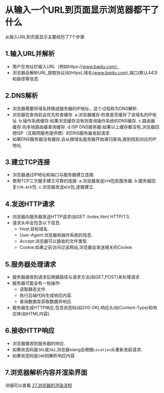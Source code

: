 # 从输入一个URL到页面显示浏览器都干了什么
从输入URL到页面显示主要经历了7个步骤
## 1.输入URL并解析
- 用户在地址栏输入URL（例如https://www.baidu.com）
- 浏览器会解析URL,提取协议(如https),域名(www.baidu.com),端口(默认443)和路径等信息.
## 2.DNS解析
- 浏览器需要将域名转换成服务器的IP地址，这个过程称为DNS解析.
- 浏览器在查询前会优先检查缓存.
	a.浏览器缓存:检查是否缓存了该域名的IP地址.
	b.操作系统缓存:如果浏览缓存没有则查询操作系统的DNS缓存.
	c.路由器缓存:向本地路由器查询缓存.
	d.ISP DNS服务器:如果以上缓存都没有,浏览器回想ISP（互联网服务提供商）的DNS服务器发起请求.
- 如果DNS服务器没有缓存,会从根域名服务器开始递归查询,直到找到对应的IP地址.
## 3.建立TCP连接
- 浏览器通过IP地址和端口与服务器建立连接.
- 使用TCP三次握手建立可靠的连接:
	a.浏览器发送`SYN`包到服务器.
	b.服务器回复`SYN-ACK`包.
	c.浏览器发送`ACK`包,连接建立.
## 4.发送HTTP请求
- 浏览器向服务器发送HTTP请求(如GET /index.html HTTP/1.1).
- 请求头中会包含以下信息:
	- Host:目标域名.
	- User-Agent:浏览器和操作系统的信息.
	- Accept:浏览器可以接收的文件类型.
	- Cookie:如果之前访问过该网站,浏览器会发送相关的Cookie.
## 5.服务器处理请求
- 服务器接收到请求后根据路径与请求方法(如GET,POST)来处理请求.
- 服务器可能会有一些操作:
	- 读取静态文件.
	- 执行后端代码生成响应内容.
	- 查询数据库获取数据并响应.
- 服务器生成HTTP响应,包含状态码(如200 OK),响应头(如Content-Type)和响应体(如HTML内容).
## 6.接收HTTP响应
- 浏览器接收到服务器的响应.
- 如果状态码是`301`或`302`,浏览器xiang会根据`Location`头重新发起请求.
- 如果状态码是`200`则解析响应内容
## 7.浏览器解析内容并渲染界面
详细可以查看 [27.浏览器的渲染流程](./27.浏览器的渲染流程.md)
